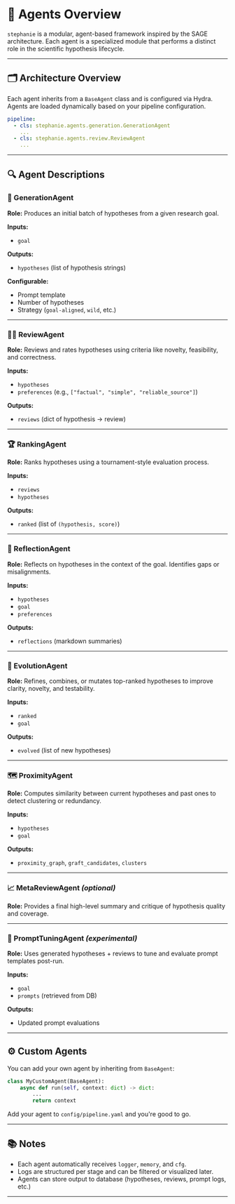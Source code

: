# 🧠 Agents Overview

`stephanie` is a modular, agent-based framework inspired by the SAGE architecture. Each agent is a specialized module that performs a distinct role in the scientific hypothesis lifecycle.

---

## 🗂️ Architecture Overview

Each agent inherits from a `BaseAgent` class and is configured via Hydra. Agents are loaded dynamically based on your pipeline configuration.

```yaml
pipeline:
  - cls: stephanie.agents.generation.GenerationAgent
    ...
  - cls: stephanie.agents.review.ReviewAgent
    ...
````

---

## 🔍 Agent Descriptions

### 🧪 GenerationAgent

**Role:** Produces an initial batch of hypotheses from a given research goal.

**Inputs:**

* `goal`

**Outputs:**

* `hypotheses` (list of hypothesis strings)

**Configurable:**

* Prompt template
* Number of hypotheses
* Strategy (`goal-aligned`, `wild`, etc.)

---

### 🧑‍⚖️ ReviewAgent

**Role:** Reviews and rates hypotheses using criteria like novelty, feasibility, and correctness.

**Inputs:**

* `hypotheses`
* `preferences` (e.g., `["factual", "simple", "reliable_source"]`)

**Outputs:**

* `reviews` (dict of hypothesis → review)

---

### 🏆 RankingAgent

**Role:** Ranks hypotheses using a tournament-style evaluation process.

**Inputs:**

* `reviews`
* `hypotheses`

**Outputs:**

* `ranked` (list of `(hypothesis, score)`)

---

### 🤔 ReflectionAgent

**Role:** Reflects on hypotheses in the context of the goal. Identifies gaps or misalignments.

**Inputs:**

* `hypotheses`
* `goal`
* `preferences`

**Outputs:**

* `reflections` (markdown summaries)

---

### 🧬 EvolutionAgent

**Role:** Refines, combines, or mutates top-ranked hypotheses to improve clarity, novelty, and testability.

**Inputs:**

* `ranked`
* `goal`

**Outputs:**

* `evolved` (list of new hypotheses)

---

### 🗺️ ProximityAgent

**Role:** Computes similarity between current hypotheses and past ones to detect clustering or redundancy.

**Inputs:**

* `hypotheses`
* `goal`

**Outputs:**

* `proximity_graph`, `graft_candidates`, `clusters`

---

### 📈 MetaReviewAgent *(optional)*

**Role:** Provides a final high-level summary and critique of hypothesis quality and coverage.

---

### 🧪 PromptTuningAgent *(experimental)*

**Role:** Uses generated hypotheses + reviews to tune and evaluate prompt templates post-run.

**Inputs:**

* `goal`
* `prompts` (retrieved from DB)

**Outputs:**

* Updated prompt evaluations

---

## ⚙️ Custom Agents

You can add your own agent by inheriting from `BaseAgent`:

```python
class MyCustomAgent(BaseAgent):
    async def run(self, context: dict) -> dict:
        ...
        return context
```

Add your agent to `config/pipeline.yaml` and you're good to go.

---

## 📚 Notes

* Each agent automatically receives `logger`, `memory`, and `cfg`.
* Logs are structured per stage and can be filtered or visualized later.
* Agents can store output to database (hypotheses, reviews, prompt logs, etc.)

---

